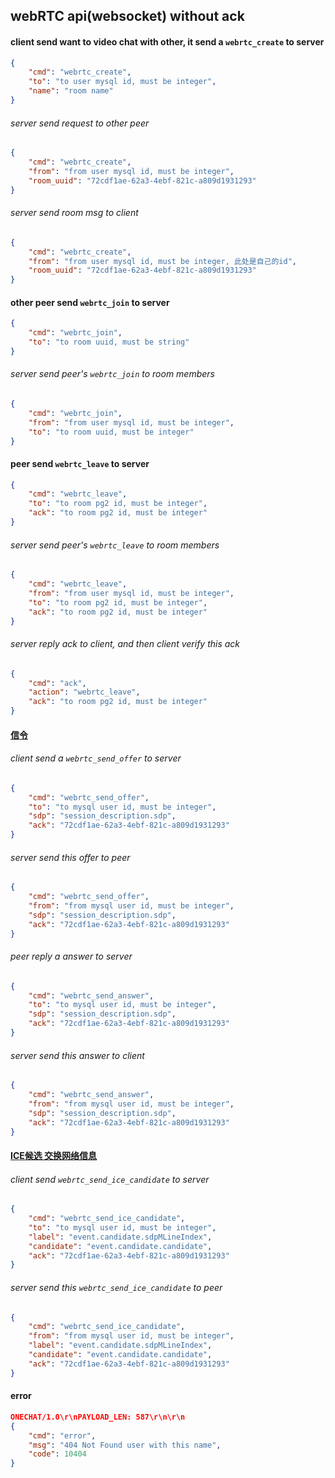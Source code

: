 ## webRTC api(websocket) without ack

#### client send want to video chat with other, it send a `webrtc_create` to server

```json
{
    "cmd": "webrtc_create",
    "to": "to user mysql id, must be integer",
    "name": "room name"
}
```

###### server send request to other peer

```json
{
    "cmd": "webrtc_create",
    "from": "from user mysql id, must be integer",
    "room_uuid": "72cdf1ae-62a3-4ebf-821c-a809d1931293"
}
```

###### server send room msg to client

```json
{
    "cmd": "webrtc_create",
    "from": "from user mysql id, must be integer, 此处是自己的id",
    "room_uuid": "72cdf1ae-62a3-4ebf-821c-a809d1931293"
}
```


#### other peer send `webrtc_join` to server

```json
{
    "cmd": "webrtc_join",
    "to": "to room uuid, must be string"
}
```

###### server send peer's `webrtc_join` to room members

```json
{
    "cmd": "webrtc_join",
    "from": "from user mysql id, must be integer",
    "to": "to room uuid, must be integer"
}
```


#### peer send `webrtc_leave` to server

```json
{
    "cmd": "webrtc_leave",
    "to": "to room pg2 id, must be integer",
    "ack": "to room pg2 id, must be integer"
}
```

###### server send peer's `webrtc_leave` to room members

```json
{
    "cmd": "webrtc_leave",
    "from": "from user mysql id, must be integer",
    "to": "to room pg2 id, must be integer",
    "ack": "to room pg2 id, must be integer"
}
```

###### server reply ack to client, and then client verify this ack

```json
{
    "cmd": "ack",
    "action": "webrtc_leave",
    "ack": "to room pg2 id, must be integer"
}
```

#### [信令](http://segmentfault.com/a/1190000000439103)

###### client send a `webrtc_send_offer` to server

```json
{
    "cmd": "webrtc_send_offer",
    "to": "to mysql user id, must be integer",
    "sdp": "session_description.sdp",
    "ack": "72cdf1ae-62a3-4ebf-821c-a809d1931293"
}
```

###### server send this offer to peer

```json
{
    "cmd": "webrtc_send_offer",
    "from": "from mysql user id, must be integer",
    "sdp": "session_description.sdp",
    "ack": "72cdf1ae-62a3-4ebf-821c-a809d1931293"
}
```

###### peer reply a answer to server

```json
{
    "cmd": "webrtc_send_answer",
    "to": "to mysql user id, must be integer",
    "sdp": "session_description.sdp",
    "ack": "72cdf1ae-62a3-4ebf-821c-a809d1931293"
}
```

###### server send this answer to client

```json
{
    "cmd": "webrtc_send_answer",
    "from": "from mysql user id, must be integer",
    "sdp": "session_description.sdp",
    "ack": "72cdf1ae-62a3-4ebf-821c-a809d1931293"
}
```


#### [ICE候选 交换网络信息](http://www.cnblogs.com/lingyunhu/p/4058182.html)

###### client send `webrtc_send_ice_candidate` to server

```json
{
    "cmd": "webrtc_send_ice_candidate",
    "to": "to mysql user id, must be integer",
    "label": "event.candidate.sdpMLineIndex",
    "candidate": "event.candidate.candidate",
    "ack": "72cdf1ae-62a3-4ebf-821c-a809d1931293"
}
```

###### server send this `webrtc_send_ice_candidate` to peer

```json
{
    "cmd": "webrtc_send_ice_candidate",
    "from": "from mysql user id, must be integer",
    "label": "event.candidate.sdpMLineIndex",
    "candidate": "event.candidate.candidate",
    "ack": "72cdf1ae-62a3-4ebf-821c-a809d1931293"
}
```

#### error

```json
ONECHAT/1.0\r\nPAYLOAD_LEN: 587\r\n\r\n
{
    "cmd": "error",
    "msg": "404 Not Found user with this name",
    "code": 10404
}
```
